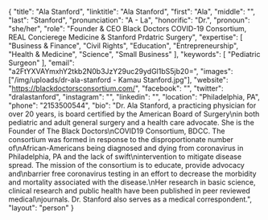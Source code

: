 {
  "title": "Ala Stanford",
  "linktitle": "Ala Stanford",
  "first": "Ala",
  "middle": "",
  "last": "Stanford",
  "pronunciation": "A - La",
  "honorific": "Dr.",
  "pronoun": "she/her",
  "role": "Founder & CEO Black Doctors COVID-19 Consortium, REAL Concierege Medicine & Stanford Prdatric Surgery",
  "expertise": [
    "Business & Finance",
    "Civil Rights",
    "Education",
    "Entrepreneurship",
    "Health & Medicine",
    "Science",
    "Small Business"
  ],
  "keywords": [
    "Pediatric Surgeon"
  ],
  "email": "a2FtYXVAYmxhY2tkb2N0b3JzY29uc29ydGl1bS5jb20=",
  "images": ["/img/uploads/dr-ala-stanford - Kamau Stanford.jpg"],
  "website": "https://blackdoctorsconsortium.com/",
  "facebook": "",
  "twitter": "dralastanford",
  "instagram": "",
  "linkedin": "",
  "location": "Philadelphia, PA",
  "phone": "2153500544",
  "bio": "Dr. Ala Stanford, a practicing physician for over 20 years, is board certified by the American Board of Surgery\nin both pediatric and adult general surgery and a health care advocate. She is the Founder of The Black Doctors\nCOVID19 Consortium, BDCC. The consortium was formed in response to the disproportionate number of\nAfrican-Americans being diagnosed and dying from coronavirus in Philadelphia, PA and the lack of swift\nintervention to mitigate disease spread. The mission of the consortium is to educate, provide advocacy and\nbarrier free coronavirus testing in an effort to decrease the morbidity and mortality associated with the disease.\nHer research in basic science, clinical research and public health have been published in peer reviewed medical\njournals. Dr. Stanford also serves as a medical correspondent.",
  "layout": "person"
}
